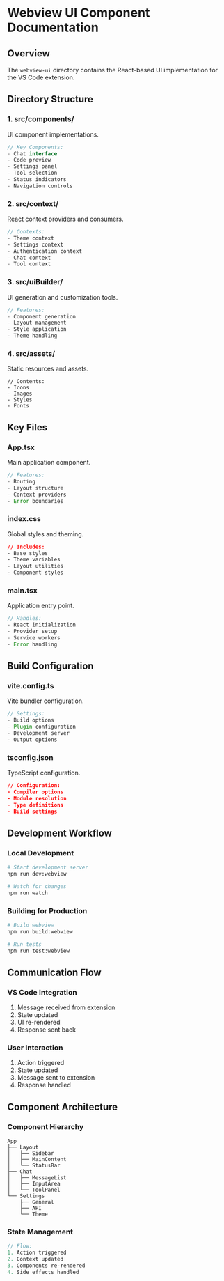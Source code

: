 # Webview UI Component Documentation

## Overview
The `webview-ui` directory contains the React-based UI implementation for the VS Code extension.

## Directory Structure

### 1. src/components/
UI component implementations.
```typescript
// Key Components:
- Chat interface
- Code preview
- Settings panel
- Tool selection
- Status indicators
- Navigation controls
```

### 2. src/context/
React context providers and consumers.
```typescript
// Contexts:
- Theme context
- Settings context
- Authentication context
- Chat context
- Tool context
```

### 3. src/uiBuilder/
UI generation and customization tools.
```typescript
// Features:
- Component generation
- Layout management
- Style application
- Theme handling
```

### 4. src/assets/
Static resources and assets.
```
// Contents:
- Icons
- Images
- Styles
- Fonts
```

## Key Files

### App.tsx
Main application component.
```typescript
// Features:
- Routing
- Layout structure
- Context providers
- Error boundaries
```

### index.css
Global styles and theming.
```css
// Includes:
- Base styles
- Theme variables
- Layout utilities
- Component styles
```

### main.tsx
Application entry point.
```typescript
// Handles:
- React initialization
- Provider setup
- Service workers
- Error handling
```

## Build Configuration

### vite.config.ts
Vite bundler configuration.
```typescript
// Settings:
- Build options
- Plugin configuration
- Development server
- Output options
```

### tsconfig.json
TypeScript configuration.
```json
// Configuration:
- Compiler options
- Module resolution
- Type definitions
- Build settings
```

## Development Workflow

### Local Development
```bash
# Start development server
npm run dev:webview

# Watch for changes
npm run watch
```

### Building for Production
```bash
# Build webview
npm run build:webview

# Run tests
npm run test:webview
```

## Communication Flow

### VS Code Integration
1. Message received from extension
2. State updated
3. UI re-rendered
4. Response sent back

### User Interaction
1. Action triggered
2. State updated
3. Message sent to extension
4. Response handled

## Component Architecture

### Component Hierarchy
```
App
├── Layout
│   ├── Sidebar
│   ├── MainContent
│   └── StatusBar
├── Chat
│   ├── MessageList
│   ├── InputArea
│   └── ToolPanel
└── Settings
    ├── General
    ├── API
    └── Theme
```

### State Management
```typescript
// Flow:
1. Action triggered
2. Context updated
3. Components re-rendered
4. Side effects handled
```
